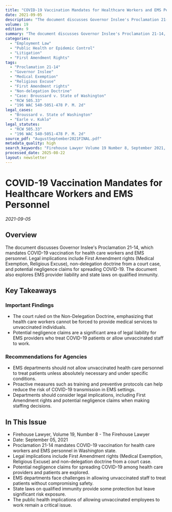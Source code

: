 ```yaml
---
title: "COVID-19 Vaccination Mandates for Healthcare Workers and EMS Personnel"
date: 2021-09-05
description: "The document discusses Governor Inslee's Proclamation 21-14, which mandates COVID-19 vaccination for health care workers and EMS personnel. Legal implications include First Amendment rights (Medical Exemption, Religious Excuse), non-delegation doctrine from a court case, and potential negligence claims for spreading COVID-19. The document also explores EMS provider liability and state laws on qualified immunity."
volume: 19
edition: 9
summary: "The document discusses Governor Inslee's Proclamation 21-14, which mandates COVID-19 vaccination for health care workers and EMS personnel. Legal implications include First Amendment rights (Medical Exemption, Religious Excuse), non-delegation doctrine from a court case, and potential negligence claims for spreading COVID-19. The document also explores EMS provider liability and state laws on qualified immunity."
categories:
  - "Employment Law"
  - "Public Health or Epidemic Control"
  - "Litigation"
  - "First Amendment Rights"
tags:
  - "Proclamation 21-14"
  - "Governor Inslee"
  - "Medical Exemption"
  - "Religious Excuse"
  - "First Amendment rights"
  - "Non-delegation Doctrine"
  - "Case: Broussard v. State of Washington"
  - "RCW 505.33"
  - "196 WAC 540-5051-478 P. M. 2d"
legal_cases:
  - "Broussard v. State of Washington"
  - "Earle v. Kuklo"
legal_statutes:
  - "RCW 505.33"
  - "196 WAC 540-5051-478 P. M. 2d"
source_pdf: "AugustSeptember2021FINAL.pdf"
metadata_quality: high
search_keywords: "Firehouse Lawyer Volume 19 Number 8, September 2021, Mandatory COVID-19 Vaccination, Proclamation 21-14, Governor Inslee, healthcare workers EMS personnel"
processed_date: 2025-08-22
layout: newsletter
---
```


# COVID-19 Vaccination Mandates for Healthcare Workers and EMS Personnel

*2021-09-05*

## Overview

The document discusses Governor Inslee's Proclamation 21-14, which mandates COVID-19 vaccination for health care workers and EMS personnel. Legal implications include First Amendment rights (Medical Exemption, Religious Excuse), non-delegation doctrine from a court case, and potential negligence claims for spreading COVID-19. The document also explores EMS provider liability and state laws on qualified immunity.

## Key Takeaways

### Important Findings

- The court ruled on the Non-Delegation Doctrine, emphasizing that health care workers cannot be forced to provide medical services to unvaccinated individuals.
- Potential negligence claims are a significant area of legal liability for EMS providers who treat COVID-19 patients or allow unvaccinated staff to work.

### Recommendations for Agencies

- EMS departments should not allow unvaccinated health care personnel to treat patients unless absolutely necessary and under specific conditions.
- Proactive measures such as training and preventive protocols can help reduce the risk of COVID-19 transmission in EMS settings.
- Departments should consider legal implications, including First Amendment rights and potential negligence claims when making staffing decisions.

## In This Issue

- Firehouse Lawyer, Volume 19, Number 8 - The Firehouse Lawyer
- Date: September 05, 2021
- Proclamation 21-14 mandates COVID-19 vaccination for health care workers and EMS personnel in Washington state.
- Legal implications include First Amendment rights (Medical Exemption, Religious Excuse) and non-delegation doctrine from a court case.
- Potential negligence claims for spreading COVID-19 among health care providers and patients are explored.
- EMS departments face challenges in allowing unvaccinated staff to treat patients without compromising safety.
- State laws on qualified immunity provide some protection but leave significant risk exposure.
- The public health implications of allowing unvaccinated employees to work remain a critical issue.

